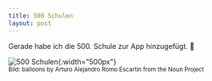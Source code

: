 ```yaml
---
title: 500 Schulen
layout: post
---
```


Gerade habe ich die 500. Schule zur App hinzugefügt. 🎉

![500 Schulen](/img/500_schools.svg){:width="500px"}<br/>
<sub>Bild: balloons by Arturo Alejandro Romo Escartin from the Noun Project</sub>